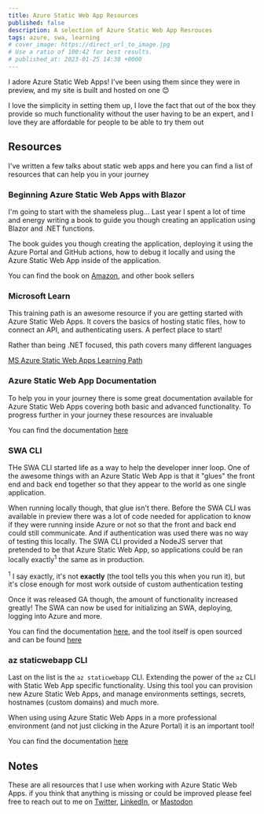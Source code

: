 ```yaml
---
title: Azure Static Web App Resources
published: false
description: A selection of Azure Static Web App Resrouces
tags: azure, swa, learning
# cover_image: https://direct_url_to_image.jpg
# Use a ratio of 100:42 for best results.
# published_at: 2023-01-25 14:38 +0000
---
```


I adore Azure Static Web Apps! I've been using them since they were in preview, and my site is built and hosted on one 😊

I love the simplicity in setting them up, I love the fact that out of the box they provide so much functionality without the user having to be an expert, and I love they are affordable for people to be able to try them out

## Resources

I've written a few talks about static web apps and here you can find a list of resources that can help you in your journey

### Beginning Azure Static Web Apps with Blazor

I'm going to start with the shameless plug... Last year I spent a lot of time and energy writing a book to guide you though creating an application using Blazor and .NET functions.

The book guides you though creating the application, deploying it using the Azure Portal and GitHub actions, how to debug it locally and using the Azure Static Web App inside of the application.

You can find the book on [Amazon](https://www.amazon.com/Beginning-Azure-Static-Web-Apps/dp/1484281454), and other book sellers

### Microsoft Learn

This training path is an awesome resource if you are getting started with Azure Static Web Apps. It covers the basics of hosting static files, how to connect an API, and authenticating users. A perfect place to start!

Rather than being .NET focused, this path covers many different languages

[MS Azure Static Web Apps Learning Path](https://learn.microsoft.com/en-us/training/paths/azure-static-web-apps/)

### Azure Static Web App Documentation

To help you in your journey there is some great documentation available for Azure Static Web Apps covering both basic and advanced functionality. To progress further in your journey these resources are invaluable

You can find the documentation [here](https://learn.microsoft.com/en-us/azure/static-web-apps/)

### SWA CLI

THe SWA CLI started life as a way to help the developer inner loop. One of the awesome things with an Azure Static Web App is that it "glues" the front end and back end together so that they appear to the world as one single application.

When running locally though, that glue isn't there. Before the SWA CLI was available in preview there was a lot of code needed for application to know if they were running inside Azure or not so that the front and back end could still communicate. And if authentication was used there was no way of testing this locally. The SWA CLI provided a NodeJS server that pretended to be that Azure Static Web App, so applications could be ran locally exactly<sup>1</sup> the same as in production.

<sup>1</sup> I say exactly, it's not **exactly** (the tool tells you this when you run it), but it's close enough for most work outside of custom authentication testing

Once it was released GA though, the amount of functionality increased greatly! The SWA can now be used for initializing an SWA, deploying, logging into Azure and more.

You can find the documentation [here](https://azure.github.io/static-web-apps-cli/), and the tool itself is open sourced and can be found [here](https://github.com/Azure/static-web-apps-cli)

### az staticwebapp CLI

Last on the list is the `az staticwebapp` CLI. Extending the power of the `az` CLI with Static Web App specific functionality. Using this tool you can provision new Azure Static Web Apps, and manage environments settings, secrets, hostnames (custom domains) and much more.

When using using Azure Static Web Apps in a more professional environment (and not just clicking in the Azure Portal) it is an important tool!

You can find the documentation [here](https://learn.microsoft.com/en-us/cli/azure/staticwebapp?view=azure-cli-latest)

## Notes

These are all resources that I use when working with Azure Static Web Apps. if you think that anything is missing or could be improved please feel free to reach out to me on [Twitter](https://twitter.com/stacy_cash), [LinkedIn](www.linkedin.com/in/stacycash), or [Mastodon](https://tech.lgbt/@StacyClouds)
